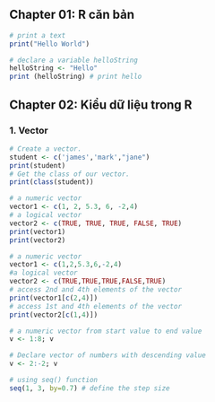## Chapter 01: R căn bản

```R
# print a text
print("Hello World")
```

```R
# declare a variable helloString
helloString <- "Hello" 
print (helloString) # print hello
```

## Chapter 02: Kiểu dữ liệu trong R
### 1. Vector
```R
# Create a vector.
student <- c('james','mark',"jane")
print(student)
# Get the class of our vector.
print(class(student))
```

```R
# a numeric vector
vector1 <- c(1, 2, 5.3, 6, -2,4) 
# a logical vector
vector2 <- c(TRUE, TRUE, TRUE, FALSE, TRUE) 
print(vector1) 
print(vector2)
```

```R
# a numeric vector 
vector1 <- c(1,2,5.3,6,-2,4) 
#a logical vector
vector2 <- c(TRUE,TRUE,TRUE,FALSE,TRUE)
# access 2nd and 4th elements of the vector 
print(vector1[c(2,4)]) 
# access 1st and 4th elements of the vector
print(vector2[c(1,4)])
```

```R
# a numeric vector from start value to end value
v <- 1:8; v
```

```R
# Declare vector of numbers with descending value
v <- 2:-2; v
```

```R
# using seq() function
seq(1, 3, by=0.7) # define the step size
```

```R

```

```R

```
